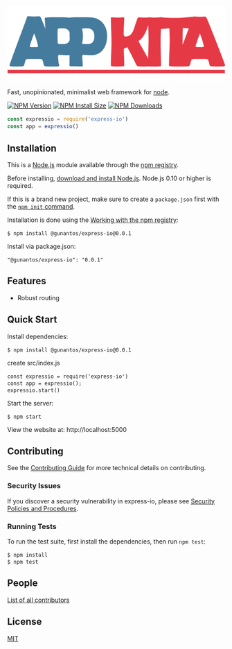 [![APP KITA Logo](https://github.com/gunantos/express-io/blob/main/logo.png)](http://app-kita.com/)

  Fast, unopinionated, minimalist web framework for [node](http://nodejs.org).

  [![NPM Version][npm-version-image]][npm-url]
  [![NPM Install Size][npm-install-size-image]][npm-install-size-url]
  [![NPM Downloads][npm-downloads-image]][npm-downloads-url]

```js
const expressio = require('express-io')
const app = expressio()
```

## Installation

This is a [Node.js](https://nodejs.org/en/) module available through the
[npm registry](https://www.npmjs.com/).

Before installing, [download and install Node.js](https://nodejs.org/en/download/).
Node.js 0.10 or higher is required.

If this is a brand new project, make sure to create a `package.json` first with
the [`npm init` command](https://docs.npmjs.com/creating-a-package-json-file).

Installation is done using the
[Working with the npm registry](https://docs.github.com/articles/configuring-npm-for-use-with-github-package-registry/):

```console
$ npm install @gunantos/express-io@0.0.1
```

Install via package.json:
```package 
"@gunantos/express-io": "0.0.1"
```

## Features

  * Robust routing

## Quick Start


  Install dependencies:

```console
$ npm install @gunantos/express-io@0.0.1
```

  create src/index.js
  ```nodejs
  const expressio = require('express-io')
  const app = expressio();
  expressio.start()
  ```

  Start the server:

```console
$ npm start
```

  View the website at: http://localhost:5000

## Contributing

See the [Contributing Guide](Contributing.md) for more technical details on contributing.

### Security Issues

If you discover a security vulnerability in express-io, please see [Security Policies and Procedures](Security.md).

### Running Tests

To run the test suite, first install the dependencies, then run `npm test`:

```console
$ npm install
$ npm test
```

## People

[List of all contributors](https://github.com/gunantos/express-io/graphs/contributors)

## License

  [MIT](LICENSE)

[npm-downloads-image]: https://badgen.net/github/assets-dl/gunantos/express-io
[npm-install-size-image]: https://badgen.net/github/license/gunantos/express-io
[npm-version-image]: https://badgen.net/github/tag/gunantos/express-io
[npm-url]: https://github.com/gunantos/express-io/packages/1604552
[npm-install-size-url]: https://packagephobia.com/result?p=express-io
[npm-downloads-url]: https://npmcharts.com/compare/express-io?minimal=true